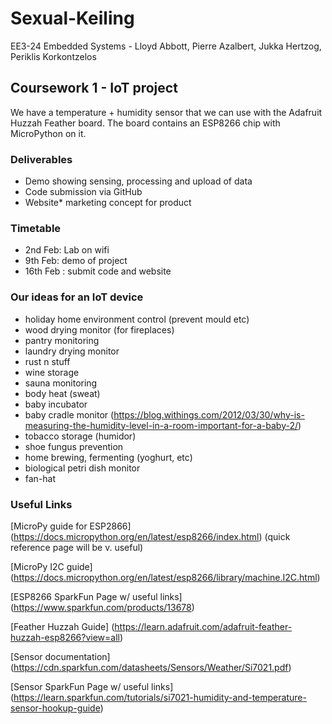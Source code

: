 # Sexual-Keiling
EE3-24 Embedded Systems - Lloyd Abbott, Pierre Azalbert, Jukka Hertzog, Periklis Korkontzelos

## Coursework 1 - IoT project

We have a temperature + humidity sensor that we can use with the Adafruit Huzzah Feather board. The board contains an ESP8266 chip with MicroPython on it.

### Deliverables
- Demo showing sensing, processing and upload of data
- Code submission via GitHub
- Website* marketing concept for product

### Timetable
- 2nd Feb: Lab on wifi
- 9th Feb: demo of project
- 16th Feb : submit code and website

### Our ideas for an IoT device
- holiday home environment control (prevent mould etc)
- wood drying monitor (for fireplaces)
- pantry monitoring
- laundry drying monitor
- rust n stuff
- wine storage
- sauna monitoring
- body heat (sweat)
- baby incubator
- baby cradle monitor (https://blog.withings.com/2012/03/30/why-is-measuring-the-humidity-level-in-a-room-important-for-a-baby-2/)
- tobacco storage (humidor)
- shoe fungus prevention
- home brewing, fermenting (yoghurt, etc)
- biological petri dish monitor
- fan-hat

### Useful Links
[MicroPy guide for ESP2866] (https://docs.micropython.org/en/latest/esp8266/index.html) (quick reference page will be v. useful)

[MicroPy I2C guide] (https://docs.micropython.org/en/latest/esp8266/library/machine.I2C.html)

[ESP8266 SparkFun Page w/ useful links] (https://www.sparkfun.com/products/13678)

[Feather Huzzah Guide] (https://learn.adafruit.com/adafruit-feather-huzzah-esp8266?view=all)

[Sensor documentation] (https://cdn.sparkfun.com/datasheets/Sensors/Weather/Si7021.pdf)

[Sensor SparkFun Page w/ useful links] (https://learn.sparkfun.com/tutorials/si7021-humidity-and-temperature-sensor-hookup-guide)
